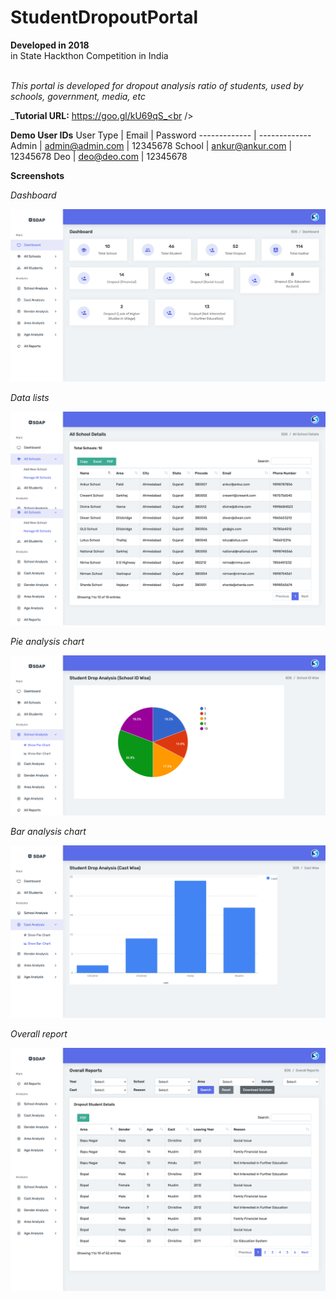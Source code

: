 # StudentDropoutPortal

**Developed in 2018** <br />
in State Hackthon Competition in India <br /><br />

*This portal is developed for dropout analysis ratio of students, used by schools, government, media, etc*<br />

_**Tutorial URL:** https://goo.gl/kU69qS_<br />

**Demo User IDs**
User Type  | Email | Password
------------- | -------------
Admin  | admin@admin.com | 12345678
School  | ankur@ankur.com | 12345678
Deo  | deo@deo.com | 12345678
<br />

**Screenshots**

_Dashboard_<br />

![Homepage](https://github.com/sahilachhava/StudentDropoutPortal/blob/main/screenshots/dashboard.png)<br />

_Data lists_<br />

![Homepage](https://github.com/sahilachhava/StudentDropoutPortal/blob/main/screenshots/list.png)<br />

_Pie analysis chart_<br />

![Homepage](https://github.com/sahilachhava/StudentDropoutPortal/blob/main/screenshots/pie.png)<br />

_Bar analysis chart_<br />

![Homepage](https://github.com/sahilachhava/StudentDropoutPortal/blob/main/screenshots/bar.png)<br />

_Overall report_<br />

![Homepage](https://github.com/sahilachhava/StudentDropoutPortal/blob/main/screenshots/media.png)<br />